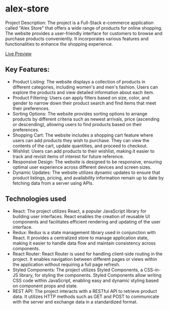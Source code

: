 # alex-store

Project Description:
The project is a Full-Stack e-commerce application called "Alex Store" that offers a wide range of products for online shopping. The website provides a user-friendly interface for customers to browse and purchase products conveniently. It incorporates various features and functionalities to enhance the shopping experience.

<a href="https://alexeivorobev.github.io/alex-store/">Live Preview</a>

## Key Features:
 - Product Listing: The website displays a collection of products in different categories, including women's and men's fashion. Users can explore the products and view detailed information about each item.
- Product Filtering: Users can apply filters based on size, color, and gender to narrow down their product search and find items that meet their preferences.
- Sorting Options: The website provides sorting options to arrange products by different criteria such as newest arrivals, price (ascending or descending), allowing users to find products based on their preferences.
- Shopping Cart: The website includes a shopping cart feature where users can add products they wish to purchase. They can view the contents of the cart, update quantities, and proceed to checkout.
- Wishlist: Users can add products to their wishlist, making it easier to track and revisit items of interest for future reference.
- Responsive Design: The website is designed to be responsive, ensuring optimal user experience across different devices and screen sizes.
- Dynamic Updates: The website utilizes dynamic updates to ensure that product listings, pricing, and availability information remain up to date by fetching data from a server using APIs.

## Technologies used
- React: The project utilizes React, a popular JavaScript library for building user interfaces. React enables the creation of reusable UI components and facilitates efficient rendering and updating of the user interface.
- Redux: Redux is a state management library used in conjunction with React. It provides a centralized store to manage application state, making it easier to handle data flow and maintain consistency across components.
- React Router: React Router is used for handling client-side routing in the project. It enables navigation between different pages or views within the application without requiring a full page refresh.
- Styled Components: The project utilizes Styled Components, a CSS-in-JS library, for styling the components. Styled Components allow writing CSS code within JavaScript, enabling easy and dynamic styling based on component props and state.
- REST API: The project interacts with a RESTful API to retrieve product data. It utilizes HTTP methods such as GET and POST to communicate with the server and exchange data in a standardized format.

